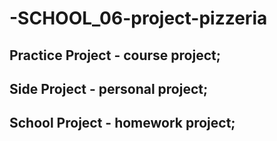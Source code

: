 # -SCHOOL_06-project-pizzeria

## Practice Project - course project;
## Side Project - personal project;
## School Project - homework project;

